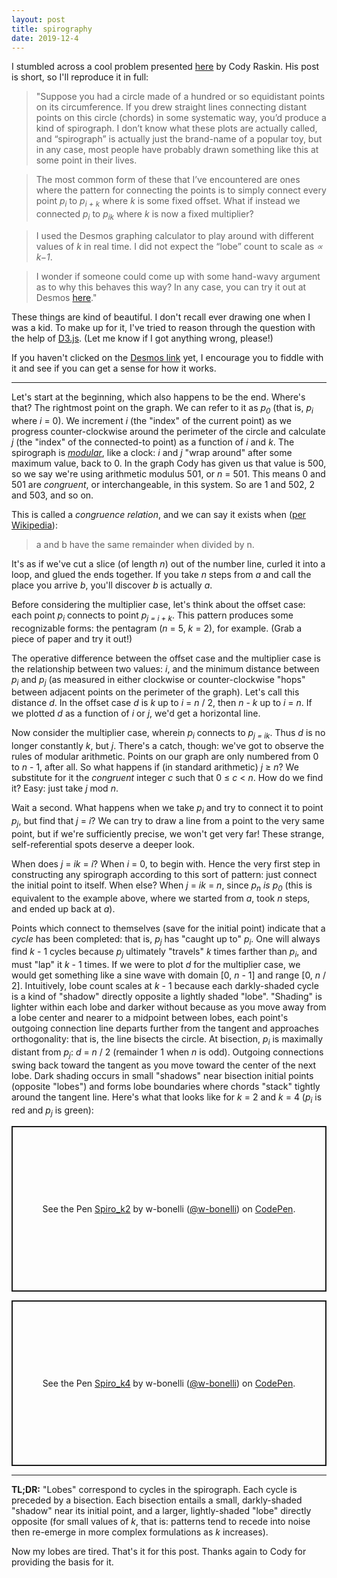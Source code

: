```yaml
---
layout: post
title: spirography
date: 2019-12-4
---
```


I stumbled across a cool problem presented [here](http://codyraskin.com/research/?p=158) by Cody Raskin. His post is short, so I'll reproduce it in full:

> "Suppose you had a circle made of a hundred or so equidistant points on its circumference. If you drew straight lines connecting distant points on this circle (chords) in some systematic way, you’d produce a kind of spirograph. I don’t know what these plots are actually called, and “spirograph” is actually just the brand-name of a popular toy, but in any case, most people have probably drawn something like this at some point in their lives.

> The most common form of these that I’ve encountered are ones where the pattern for connecting the points is to simply connect every point *p<sub>i</sub>* to *p<sub>i + k</sub>* where *k* is some fixed offset. What if instead we connected *p<sub>i</sub>* to *p<sub>ik</sub>* where *k* is now a fixed multiplier?

> I used the Desmos graphing calculator to play around with different values of *k* in real time. I did not expect the “lobe” count to scale as *∝ k−1*.

> I wonder if someone could come up with some hand-wavy argument as to why this behaves this way? In any case, you can try it out at Desmos [here](https://www.desmos.com/calculator/yjayzmpgzr)."

These things are kind of beautiful. I don't recall ever drawing one when I was a kid. To make up for it, I've tried to reason through the question with the help of [D3.js](https://d3js.org/). (Let me know if I got anything wrong, please!)

If you haven't clicked on the [Desmos link](https://www.desmos.com/calculator/yjayzmpgzr) yet, I encourage you to fiddle with it and see if you can get a sense for how it works.

---

Let's start at the beginning, which also happens to be the end. Where's that? The rightmost point on the graph. We can refer to it as *p<sub>0</sub>* (that is, *p<sub>i</sub>* where *i* = 0). We increment *i* (the "index" of the current point) as we progress counter-clockwise around the perimeter of the circle and calculate *j* (the "index" of the connected-to point) as a function of *i* and *k*. The spirograph is [*modular*](https://en.wikipedia.org/wiki/Modular_arithmetic), like a clock:  *i* and *j* "wrap around" after some maximum value, back to 0. In the graph Cody has given us that value is 500, so we say we're using arithmetic modulus 501, or *n* = 501. This means 0 and 501 are *congruent*, or interchangeable, in this system. So are 1 and 502, 2 and 503, and so on.

This is called a *congruence relation*, and we can say it exists when ([per Wikipedia](https://en.wikipedia.org/wiki/Modular_arithmetic#Definition_of_congruence_relation)):

> a and b have the same remainder when divided by n.

It's as if we've cut a slice (of length *n*) out of the number line, curled it into a loop, and glued the ends together. If you take *n* steps from *a* and call the place you arrive *b*, you'll discover *b* is actually *a*.

Before considering the multiplier case, let's think about the offset case: each point *p<sub>i</sub>* connects to point *p<sub>j = i + k</sub>*. This pattern produces some recognizable forms: the pentagram (*n* = 5, *k* = 2), for example. (Grab a piece of paper and try it out!)

The operative difference between the offset case and the multiplier case is the relationship between two values: *i*, and the minimum distance between *p<sub>i</sub>* and *p<sub>j</sub>* (as measured in either clockwise or counter-clockwise "hops" between adjacent points on the perimeter of the graph). Let's call this distance *d*. In the offset case *d* is *k* up to *i* = *n* / 2, then *n* - *k* up to *i* = *n*. If we plotted *d* as a function of *i* or *j*, we'd get a horizontal line.

Now consider the multiplier case, wherein *p<sub>i</sub>* connects to *p<sub>j = ik</sub>*. Thus *d* is no longer constantly *k*, but *j*. There's a catch, though: we've got to observe the rules of modular arithmetic. Points on our graph are only numbered from 0 to *n* - 1, after all. So what happens if (in standard arithmetic) *j* &ge; *n*? We substitute for it the *congruent* integer *c* such that 0 &le; *c* &lt; *n*. How do we find it? Easy: just take *j* mod *n*.

Wait a second. What happens when we take *p<sub>i</sub>* and try to connect it to point *p<sub>j</sub>*, but find that *j* = *i*? We can try to draw a line from a point to the very same point, but if we're sufficiently precise, we won't get very far! These strange, self-referential spots deserve a deeper look.

When does *j* = *ik* = *i*? When *i* = 0, to begin with. Hence the very first step in constructing any spirograph according to this sort of pattern: just connect the initial point to itself. When else? When *j* = *ik* = *n*, since *p<sub>n</sub>* *is* *p<sub>0</sub>* (this is equivalent to the example above, where we started from *a*, took *n* steps, and ended up back at *a*).

Points which connect to themselves (save for the initial point) indicate that a *cycle* has been completed: that is, *p<sub>j</sub>* has "caught up to" *p<sub>i</sub>*. One will always find *k* - 1 cycles because *p<sub>j</sub>* ultimately "travels" *k* times farther than *p<sub>i</sub>*, and must "lap" it *k* - 1 times. If we were to plot *d* for the multiplier case, we would get something like a sine wave with domain [0, *n* - 1] and range [0, *n* / 2]. Intuitively, lobe count scales at *k* - 1 because each darkly-shaded cycle is a kind of "shadow" directly opposite a lightly shaded "lobe". "Shading" is lighter within each lobe and darker without because as you move away from a lobe center and nearer to a midpoint between lobes, each point's outgoing connection line departs further from the tangent and approaches orthogonality: that is, the line bisects the circle. At bisection, *p<sub>i</sub>* is maximally distant from *p<sub>j</sub>*: *d* = *n* / 2 (remainder 1 when *n* is odd). Outgoing connections swing back toward the tangent as you move toward the center of the next lobe. Dark shading occurs in small "shadows" near bisection initial points (opposite "lobes") and forms lobe boundaries where chords "stack" tightly around the tangent line. Here's what that looks like for  *k* = 2 and *k* = 4 (*p<sub>i</sub>* is red and *p<sub>j</sub>* is green):

<p class="codepen" data-height="265" data-theme-id="dark" data-default-tab="js,result" data-user="w-bonelli" data-slug-hash="NWPPgrm" style="height: 265px; box-sizing: border-box; display: flex; align-items: center; justify-content: center; border: 2px solid; margin: 1em 0; padding: 1em;" data-pen-title="Spiro_k2">
  <span>See the Pen <a href="https://codepen.io/w-bonelli/pen/NWPPgrm">
  Spiro_k2</a> by w-bonelli (<a href="https://codepen.io/w-bonelli">@w-bonelli</a>)
  on <a href="https://codepen.io">CodePen</a>.</span>
</p>
<script async src="https://static.codepen.io/assets/embed/ei.js"></script>

<p class="codepen" data-height="265" data-theme-id="dark" data-default-tab="js,result" data-user="w-bonelli" data-slug-hash="eYmmRZp" style="height: 265px; box-sizing: border-box; display: flex; align-items: center; justify-content: center; border: 2px solid; margin: 1em 0; padding: 1em;" data-pen-title="Spiro_k4">
  <span>See the Pen <a href="https://codepen.io/w-bonelli/pen/eYmmRZp">
  Spiro_k4</a> by w-bonelli (<a href="https://codepen.io/w-bonelli">@w-bonelli</a>)
  on <a href="https://codepen.io">CodePen</a>.</span>
</p>
<script async src="https://static.codepen.io/assets/embed/ei.js"></script>

---

**TL;DR:** "Lobes" correspond to cycles in the spirograph. Each cycle is preceded by a bisection. Each bisection entails a small, darkly-shaded "shadow" near its initial point, and a larger, lightly-shaded "lobe" directly opposite (for small values of *k*, that is: patterns tend to recede into noise then re-emerge in more complex formulations as *k* increases).

Now my lobes are tired. That's it for this post. Thanks again to Cody for providing the basis for it.
